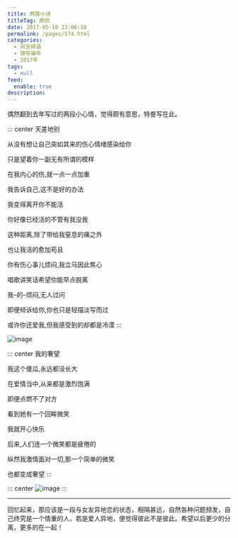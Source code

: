 ```yaml
---
title: 两首小诗
titleTag: 原创
date: 2017-05-18 23:06:10
permalink: /pages/574.html
categories: 
  - 闲言碎语
  - 随写编年
  - 2017年
tags: 
  - null
feed: 
  enable: true
description: 
---
```


偶然翻到去年写过的两段小心情，觉得颇有意思，特誊写在此。

::: center
天差地别

从没有想让自己突如其来的伤心情绪感染给你

只是望着你一副无有所谓的模样

在我内心的伤,就一点一点加重

我告诉自己,这不是好的办法

我变得离开你不能活

你好像已经活的不管有我没我

这种距离,除了带给我窒息的痛之外

也让我活的愈加苟且

你有伤心事儿烦闷,我立马因此焦心

唱歌讲笑话希望你能早点脱离

我–的–烦闷,无人过问

即便倾诉给你,你也只是轻描淡写而过

或许你还爱我,但我感受到的却都是冷漠
:::

![image](http://t.eryajf.net/imgs/2021/09/ad0314ab023a454a.jpg)

::: center
我的奢望

我这个傻瓜,永远都没长大

在爱情当中,从来都是激烈饱满

即便点燃不了对方

看到她有一个回眸微笑

我就开心快乐

后来,人们连一个微笑都是疲倦的

纵然我激情面对一切,那一个简单的微笑

也都变成奢望
:::

::: center
![image](http://t.eryajf.net/imgs/2021/09/8d8c98c2d0acdb13.jpg)
:::

------

回忆起来，那应该是一段与女友异地恋的状态，相隔甚远，自然各种问题频发，自己终究是一个情重的人，若是爱人异地，便觉得彼此不是彼此。希望以后更少的分离，更多的在一起！
